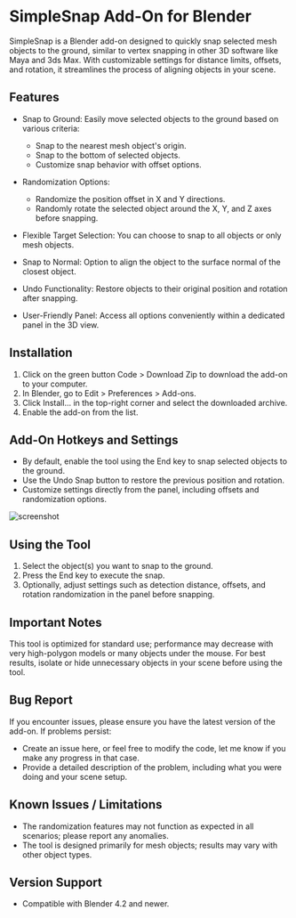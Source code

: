 # SimpleSnap Add-On for Blender

SimpleSnap is a Blender add-on designed to quickly snap selected mesh objects to the ground, similar to vertex snapping in other 3D software like Maya and 3ds Max. With customizable settings for distance limits, offsets, and rotation, it streamlines the process of aligning objects in your scene.

## Features

  * Snap to Ground: Easily move selected objects to the ground based on various criteria:
      * Snap to the nearest mesh object's origin.
      * Snap to the bottom of selected objects.
      * Customize snap behavior with offset options.

   * Randomization Options:
      * Randomize the position offset in X and Y directions.
      * Randomly rotate the selected object around the X, Y, and Z axes before snapping.

   * Flexible Target Selection: You can choose to snap to all objects or only mesh objects.

   * Snap to Normal: Option to align the object to the surface normal of the closest object.

   * Undo Functionality: Restore objects to their original position and rotation after snapping.

   * User-Friendly Panel: Access all options conveniently within a dedicated panel in the 3D view.

## Installation

  1. Click on the green button Code > Download Zip to download the add-on to your computer.
  2. In Blender, go to Edit > Preferences > Add-ons.
  3. Click Install... in the top-right corner and select the downloaded archive.
  4. Enable the add-on from the list.

## Add-On Hotkeys and Settings

  * By default, enable the tool using the End key to snap selected objects to the ground.
  * Use the Undo Snap button to restore the previous position and rotation.
  * Customize settings directly from the panel, including offsets and randomization options.

  ![screenshot](https://imgur.com/kRtA9Si.jpg)

## Using the Tool

  1. Select the object(s) you want to snap to the ground.
  2. Press the End key to execute the snap.
  3. Optionally, adjust settings such as detection distance, offsets, and rotation randomization in the panel before snapping.

## Important Notes

  This tool is optimized for standard use; performance may decrease with very high-polygon models or many objects under the mouse.
  For best results, isolate or hide unnecessary objects in your scene before using the tool.

## Bug Report

If you encounter issues, please ensure you have the latest version of the add-on. If problems persist:

  * Create an issue here, or feel free to modify the code, let me know if you make any progress in that case.
  * Provide a detailed description of the problem, including what you were doing and your scene setup.

## Known Issues / Limitations

  * The randomization features may not function as expected in all scenarios; please report any anomalies.
  * The tool is designed primarily for mesh objects; results may vary with other object types.

## Version Support

  * Compatible with Blender 4.2 and newer.
